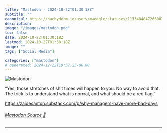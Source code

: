 ```yaml
---
title: "Mastodon - 2024-10-22T01:30:18Z"
subtitle: ""
canonical: https://hachyderm.io/users/mweagle/statuses/113348484726600781
description:
image: "/images/mastodon.png"
toc: false
date: 2024-10-22T01:30:18Z
lastmod: 2024-10-22T01:30:18Z
image: ""
tags: ["Social Media"]

categories: ["mastodon"]
# generated: 2024-12-22T19:57:25-08:00
---
```

![Mastodon](/images/mastodon.png)

<p>“Yes, those stretches of shit times will happen to you. No way to avoid that. The trick is to understand what is normal, and what should be a red flag.”</p><p><a href="https://zaidesanton.substack.com/p/why-managers-have-more-bad-days" target="_blank" rel="nofollow noopener noreferrer" translate="no"><span class="invisible">https://</span><span class="ellipsis">zaidesanton.substack.com/p/why</span><span class="invisible">-managers-have-more-bad-days</span></a></p>


###### [Mastodon Source 🐘](https://hachyderm.io/@mweagle/113348484726600781)

___
